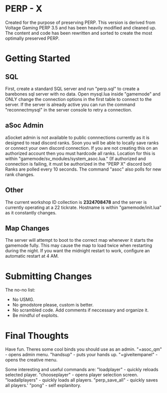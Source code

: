 ﻿# PERP - X

Created for the purpose of preserving PERP. This version is derived from Voltage Gaming PERP 3.5 and has been heavily modified and cleaned up. The content and code has been rewritten and sorted to create the most optimally preserved PERP.


# Getting Started

## SQL
First, create a standard SQL server and run "perp.sql" to create a barebones sql server with no data.
Open mysql.lua inside "gamemode" and ONLY change the connection options in the first table to connect to the server. If the server is already active you can run the command "reconnectmysql" in the server console to retry a connection.

## aSoc Admin
aSocket admin is not available to public connnections currently as it is designed to read discord ranks. Soon you will be able to locally save ranks or connect your own discord connection.
If you are not creating this on an authorized account then you must hardcode all ranks. Location for this is within "gamemode/sv_modules/system_asoc.lua."
(If authorized and connection is failing, it must be authorized in the "PERP X" discord bot)
Ranks are polled every 10 seconds. The command "asoc" also polls for new rank changes.


## Other

The current workshop ID collection is **2324708478** and the server is currently operating at a 22 tickrate.
Hostname is within "gamemode/init.lua" as it constantly changes.

## Map Changes

The server will attempt to boot to the correct map whenever it starts the gamemode fully. This may cause the map to load twice when restarting during the night. If you want the midnight restart to work, configure an automatic restart at 4 AM.

# Submitting Changes
The no-no list:

 - No USMG.
 - No gmodstore please, custom is better.
 - No scrambled code. Add comments if neccessary and organize it.
 - Be mindful of exploits.


# Final Thoughts
Have fun. Theres some cool binds you should use as an admin.
"+asoc_qm" - opens admin menu.
"handsup" - puts your hands up.
"+giveitempanel" - opens the creative menu.

Some interesting and useful commands are:
"loadplayer" - quickly reloads selected player.
"chooseplayer" - opens player selection screen.
"loadallplayers" - quickly loads all players.
"perp_save_all" - quickly saves all players.'
"pong" - self explanitory.
